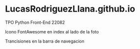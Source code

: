 # LucasRodriguezLlana.github.io
TPO Python Front-End 22082

Icono FontAwesome en index al lado de la foto

Trancisiones en la barra de navegacion
